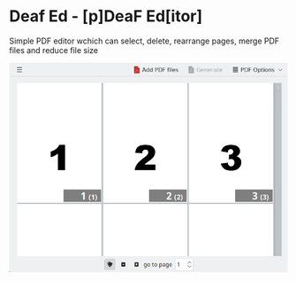 # Deaf Ed - [p]DeaF Ed[itor]

Simple PDF editor wchich can select, delete, rearrange pages, merge PDF files and reduce file size

<img src="deafed.gif"/>
